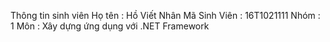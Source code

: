 Thông tin sinh viên 
Họ tên : Hồ Viết Nhân
Mã Sinh Viên : 16T1021111
Nhóm : 1
Môn : Xây dựng ứng dụng với .NET Framework
